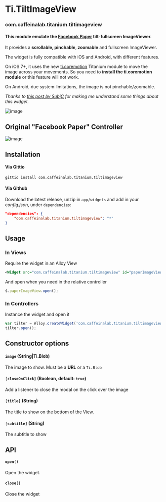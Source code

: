 # Ti.TiltImageView

### com.caffeinalab.titanium.tiltimageview

#### This module emulate the [Facebook Paper](https://www.facebook.com/paper) tilt-fullscreen ImageViewer.

It provides a **scrollable, pinchable, zoomable** and fullscreen ImageViewer.

The widget is fully compatible with iOS and Android, with different features.

On iOS 7+, it uses the new [ti.coremotion](http://docs.appcelerator.com/titanium/latest/#!/guide/Core_Motion_Module) Titanium module to move the image across your movements. So you need to **install the ti.coremotion module** or this feature will not work.

On Android, due system limitations, the image is not pinchable/zoomable.

*Thanks to [this post by SubjC](http://subjc.com/facebook-paper-photo-panner/) for making me understand some things about this widget.*

![image](http://cl.ly/image/2F1C3h1r0G2c/687474703a2f2f662e636c2e6c792f6974656d732f30653238304232523236323230453152326333682f6f75742e6a7067%20(1)_iphone5s_spacegrey_portrait.png)

## Original "Facebook Paper" Controller

![image](http://cl.ly/image/0Q3N35163j0P/title-video.gif)


## Installation

#### Via Gittio

```
gittio install com.caffeinalab.titanium.tiltimageview
```

#### Via Github

Download the latest release, unzip in `app/widgets` and add in your *config.json*, under `dependencies`:

```json
"dependencies": {
    "com.caffeinalab.titanium.tiltimageview": "*"
}
```

## Usage

### In Views

Require the widget in an Alloy View

```xml
<Widget src="com.caffeinalab.titanium.tiltimageview" id="paperImageView" image="http://lorempixel.com/1024/1024/city" title="This is the title!" />
```

And open when you need in the relative controller

```javascript
$.paperImageView.open();
```

### In Controllers

Instance the widget and open it

```javascript
var tilter = Alloy.createWidget('com.caffeinalab.titanium.tiltimageview', { /* constructor options */ });
tilter.open();
```

## Constructor options

#### `image` (String|Ti.Blob)
The image to show. Must be a **URL** or a `Ti.Blob`

#### `[closeOnClick]` (Boolean, default: `true`)
Add a listener to close the modal on the click over the image

#### `[title]` (String)
The title to show on the bottom of the View.

#### `[subtitle]` (String)
The subtitle to show

## API

#### `open()`
Open the widget.

#### `close()`
Close the widget
